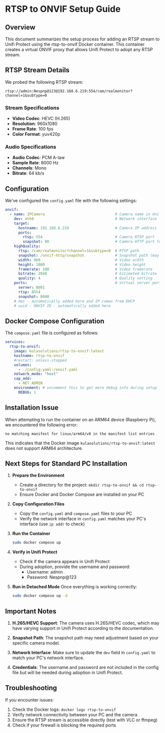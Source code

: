 # RTSP to ONVIF Setup Guide

## Overview
This document summarizes the setup process for adding an RTSP stream to Unifi Protect using the rtsp-to-onvif Docker container. This container creates a virtual ONVIF proxy that allows Unifi Protect to adopt any RTSP stream.

## RTSP Stream Details
We probed the following RTSP stream:
```
rtsp://admin:Nespnp@123@192.168.6.219:554/cam/realmonitor?channel=1&subtype=0
```

### Stream Specifications
- **Video Codec**: HEVC (H.265)
- **Resolution**: 960x1080
- **Frame Rate**: 100 fps
- **Color Format**: yuv420p

### Audio Specifications
- **Audio Codec**: PCM A-law
- **Sample Rate**: 8000 Hz
- **Channels**: Mono
- **Bitrate**: 64 kb/s

## Configuration
We've configured the `config.yaml` file with the following settings:

```yaml
onvif:
  - name: IPCamera                                # Camera name in Unifi Protect
    dev: eth0                                     # Network interface
    target:
      hostname: 192.168.6.219                     # Camera IP address
      ports:
        rtsp: 554                                 # Camera RTSP port
        snapshot: 80                              # Camera HTTP port for snapshots
    highQuality:
      rtsp: /cam/realmonitor?channel=1&subtype=0  # RTSP path
      snapshot: /onvif-http/snapshot              # Snapshot path (may need adjustment)
      width: 960                                  # Video width
      height: 1080                                # Video height
      framerate: 100                              # Video framerate
      bitrate: 2048                               # Estimated bitrate
      quality: 4                                  # Quality setting
    ports:                                        # Virtual server ports
      server: 8081
      rtsp: 8554
      snapshot: 8080
    # mac - automatically added here and IP comes from DHCP
    # uuid - ONVIF ID - automatically added here
```

## Docker Compose Configuration
The `compose.yaml` file is configured as follows:

```yaml
services:
  rtsp-to-onvif:
    image: kulasolutions/rtsp-to-onvif:latest
    hostname: rtsp-to-onvif
    #restart: unless-stopped
    volumes:
      - ./config.yaml:/onvif.yaml
    network_mode: "host"   
    cap_add:
      - NET_ADMIN
    environment: # uncomment this to get more debug info during setup
      DEBUG: 1
```

## Installation Issue
When attempting to run the container on an ARM64 device (Raspberry Pi), we encountered the following error:
```
no matching manifest for linux/arm64/v8 in the manifest list entries
```

This indicates that the Docker image `kulasolutions/rtsp-to-onvif:latest` does not support ARM64 architecture.

## Next Steps for Standard PC Installation

1. **Prepare the Environment**
   - Create a directory for the project: `mkdir rtsp-to-onvif && cd rtsp-to-onvif`
   - Ensure Docker and Docker Compose are installed on your PC

2. **Copy Configuration Files**
   - Copy the `config.yaml` and `compose.yaml` files to your PC
   - Verify the network interface in `config.yaml` matches your PC's interface (use `ip addr` to check)

3. **Run the Container**
   ```bash
   sudo docker compose up
   ```

4. **Verify in Unifi Protect**
   - Check if the camera appears in Unifi Protect
   - During adoption, provide the username and password:
     - Username: admin
     - Password: Nespnp@123

5. **Run in Detached Mode**
   Once everything is working correctly:
   ```bash
   sudo docker compose up -d
   ```

## Important Notes

1. **H.265/HEVC Support**: The camera uses H.265/HEVC codec, which may have varying support in Unifi Protect according to the documentation.

2. **Snapshot Path**: The snapshot path may need adjustment based on your specific camera model.

3. **Network Interface**: Make sure to update the `dev` field in `config.yaml` to match your PC's network interface.

4. **Credentials**: The username and password are not included in the config file but will be needed during adoption in Unifi Protect.

## Troubleshooting

If you encounter issues:

1. Check the Docker logs: `docker logs rtsp-to-onvif`
2. Verify network connectivity between your PC and the camera
3. Ensure the RTSP stream is accessible directly (test with VLC or ffmpeg)
4. Check if your firewall is blocking the required ports